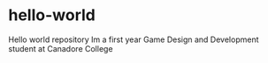 # hello-world
Hello world repository
Im a first year Game Design and Development student at Canadore College
